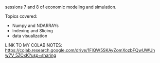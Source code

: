 sessions 7 and 8 of economic modeling and simulation. 

Topics covered:
- Numpy and NDARRAYs
- Indexing and Slicing 
- data visualization

LINK TO MY COLAB NOTES: https://colab.research.google.com/drive/1FlQW5SKAyZomXozbFQwUWUhw7V_5ZOxK?usp=sharing

